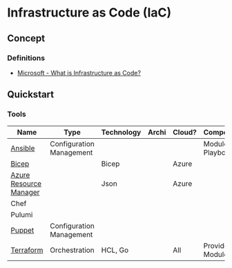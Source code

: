 # Infrastructure as Code (IaC)

## Concept

### Definitions

* [Microsoft - What is Infrastructure as Code?](https://docs.microsoft.com/en-us/devops/deliver/what-is-infrastructure-as-code)

## Quickstart

### Tools

Name | Type | Technology | Archi | Cloud? | Components
---- | ---- | ---------- | ----- | ------ | ----------
[Ansible](../redhat/ansible.md) | Configuration Management | | | | Modules, Playbooks
[Bicep](https://github.com/Azure/bicep) | | Bicep | | Azure |
[Azure Resource Manager](https://azure.microsoft.com/en-us/features/resource-manager/) | | Json | | Azure |
Chef | | | | |
Pulumi | | | | |
[Puppet](../puppet.md) | Configuration Management | | | |
[Terraform](../hashicorp/terraform.md) | Orchestration | HCL, Go | | All | Providers, Modules
